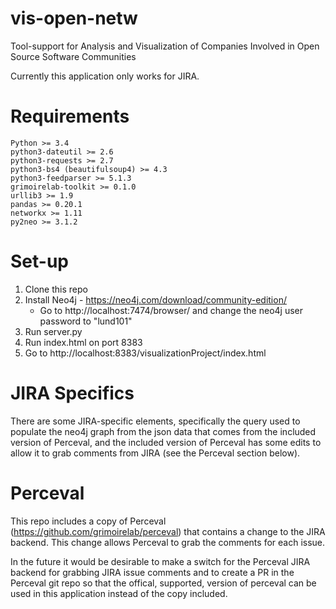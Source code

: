 # vis-open-netw
Tool-support for Analysis and Visualization of Companies Involved in Open Source Software Communities

Currently this application only works for JIRA.

# Requirements
    Python >= 3.4
    python3-dateutil >= 2.6
    python3-requests >= 2.7
    python3-bs4 (beautifulsoup4) >= 4.3
    python3-feedparser >= 5.1.3
    grimoirelab-toolkit >= 0.1.0
    urllib3 >= 1.9
    pandas >= 0.20.1
    networkx >= 1.11
    py2neo >= 3.1.2

# Set-up

1. Clone this repo
2. Install Neo4j - https://neo4j.com/download/community-edition/
    - Go to http://localhost:7474/browser/ and change the neo4j user password to "lund101"
3. Run server.py
4. Run index.html on port 8383
5. Go to http://localhost:8383/visualizationProject/index.html

# JIRA Specifics

There are some JIRA-specific elements, specifically the query used to populate the neo4j graph from the json data that comes from the included version of Perceval, and the included version of Perceval has some edits to allow it to grab comments from JIRA (see the Perceval section below).

# Perceval

This repo includes a copy of Perceval (https://github.com/grimoirelab/perceval) that contains a change to the JIRA backend. This change allows Perceval to grab the comments for each issue.

In the future it would be desirable to make a switch for the Perceval JIRA backend for grabbing JIRA issue comments and to create a PR in the Perceval git repo so that the offical, supported, version of perceval can be used in this application instead of the copy included.
